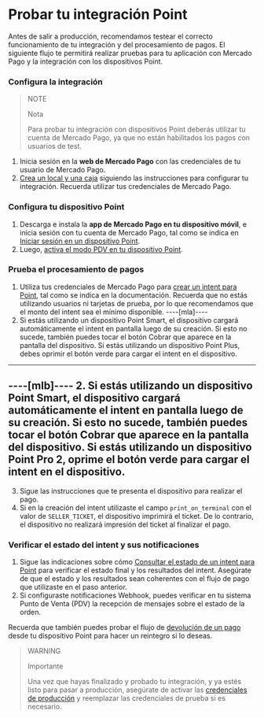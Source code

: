 # Probar tu integración Point


Antes de salir a producción, recomendamos testear el correcto funcionamiento de tu integración y del procesamiento de pagos.
El siguiente flujo te permitirá realizar pruebas para tu aplicación con Mercado Pago y la integración con los dispositivos Point. 


### Configura la integración 

> NOTE
>
> Nota
>
> Para probar tu integración con dispositivos Point deberás utilizar tu cuenta de Mercado Pago, ya que no están habilitados los pagos con usuarios de test.

1. Inicia sesión en la **web de Mercado Pago** con las credenciales de tu usuario de Mercado Pago. 
2. [Crea un local y una caja](/developers/es/docs/ecosistema-presencial/integration-configuration/create-store-point-of-sale) siguiendo las instrucciones para configurar tu integración. Recuerda utilizar tus credenciales de Mercado Pago.

### Configura tu dispositivo Point 

1. Descarga e instala la **app de Mercado Pago en tu dispositivo móvil**, e inicia sesión con tu cuenta de Mercado Pago, tal como se indica en [Iniciar sesión en un dispositivo Point](/developers/es/docs/ecosistema-presencial/integration-configuration/signin-point).
2. Luego, [activa el modo PDV en tu dispositivo Point](/developers/es/docs/ecosistema-presencial/integration-configuration/enable-pdv).

### Prueba el procesamiento de pagos

1. Utiliza tus credenciales de Mercado Pago para [crear un intent para Point](/developers/es/docs/ecosistema-presencial/payments-processing/create-and-manage-intent/point), tal como se indica en la documentación. Recuerda que no estás utilizando usuarios ni tarjetas de prueba, por lo que recomendamos que el monto del intent sea el mínimo disponible.
----[mla]----
2. Si estás utilizando un dispositivo Point Smart, el dispositivo cargará automáticamente el intent en pantalla luego de su creación. Si esto no sucede, también puedes tocar el botón Cobrar que aparece en la pantalla del dispositivo. 
Si estás utilizando un dispositivo Point Plus, debes oprimir el botón verde para cargar el intent en el dispositivo.
------------
----[mlb]----
2. Si estás utilizando un dispositivo Point Smart, el dispositivo cargará automáticamente el intent en pantalla luego de su creación. Si esto no sucede, también puedes tocar el botón Cobrar que aparece en la pantalla del dispositivo.
Si estás utilizando un dispositivo Point Pro 2, oprime el botón verde para cargar el intent en el dispositivo.
------------
3. Sigue las instrucciones que te presenta el dispositivo para realizar el pago. 
4. Si en la creación del intent utilizaste el campo `print_on_terminal` con el valor de `SELLER_TICKET`, el dispositivo imprimirá el ticket. De lo contrario, el dispositivo no realizará impresión del ticket al finalizar el pago.


### Verificar el estado del intent y sus notificaciones

1. Sigue las indicaciones sobre cómo [Consultar el estado de un intent para Point](/developers/es/docs/ecosistema-presencial/payments-processing/create-and-manage-intent/point) para verificar el estado final y los resultados del intent. Asegúrate de que el estado y los resultados sean coherentes con el flujo de pago que utilizaste en el paso anterior.
2. Si configuraste notificaciones Webhook, puedes verificar en tu sistema Punto de Venta (PDV) la recepción de mensajes sobre el estado de la orden.

Recuerda que también puedes probar el flujo de [devolución de un pago](/developers/es/docs/ecosistema-presencial/payments-processing/create-and-manage-intent/point) desde tu dispositivo Point para hacer un reintegro si lo deseas.

> WARNING
>
> Importante
>
> Una vez que hayas finalizado y probado tu integración, y ya estés listo para pasar a producción, asegúrate de activar las [credenciales de producción](/developers/es/docs/ecosistema-presencial/additional-content/your-integrations/credentials) y reemplazar las credenciales de prueba si es necesario.

